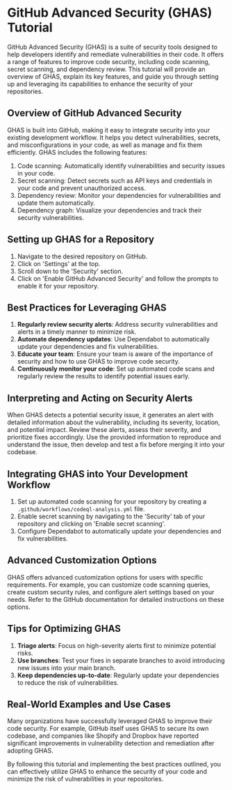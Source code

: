 # GitHub Advanced Security (GHAS) Tutorial
GitHub Advanced Security (GHAS) is a suite of security tools designed to help developers identify and remediate vulnerabilities in their code. It offers a range of features to improve code security, including code scanning, secret scanning, and dependency review. This tutorial will provide an overview of GHAS, explain its key features, and guide you through setting up and leveraging its capabilities to enhance the security of your repositories.

## Overview of GitHub Advanced Security
GHAS is built into GitHub, making it easy to integrate security into your existing development workflow. It helps you detect vulnerabilities, secrets, and misconfigurations in your code, as well as manage and fix them efficiently. GHAS includes the following features:

1. Code scanning: Automatically identify vulnerabilities and security issues in your code.
2. Secret scanning: Detect secrets such as API keys and credentials in your code and prevent unauthorized access.
3. Dependency review: Monitor your dependencies for vulnerabilities and update them automatically.
4. Dependency graph: Visualize your dependencies and track their security vulnerabilities.

## Setting up GHAS for a Repository
1. Navigate to the desired repository on GitHub.
2. Click on 'Settings' at the top.
3. Scroll down to the 'Security' section.
4. Click on 'Enable GitHub Advanced Security' and follow the prompts to enable it for your repository.

## Best Practices for Leveraging GHAS
1. **Regularly review security alerts**: Address security vulnerabilities and alerts in a timely manner to minimize risk.
2. **Automate dependency updates**: Use Dependabot to automatically update your dependencies and fix vulnerabilities.
3. **Educate your team**: Ensure your team is aware of the importance of security and how to use GHAS to improve code security.
4. **Continuously monitor your code**: Set up automated code scans and regularly review the results to identify potential issues early.

## Interpreting and Acting on Security Alerts
When GHAS detects a potential security issue, it generates an alert with detailed information about the vulnerability, including its severity, location, and potential impact. Review these alerts, assess their severity, and prioritize fixes accordingly. Use the provided information to reproduce and understand the issue, then develop and test a fix before merging it into your codebase.

## Integrating GHAS into Your Development Workflow
1. Set up automated code scanning for your repository by creating a `.github/workflows/codeql-analysis.yml` file.
2. Enable secret scanning by navigating to the 'Security' tab of your repository and clicking on 'Enable secret scanning'.
3. Configure Dependabot to automatically update your dependencies and fix vulnerabilities.

## Advanced Customization Options
GHAS offers advanced customization options for users with specific requirements. For example, you can customize code scanning queries, create custom security rules, and configure alert settings based on your needs. Refer to the GitHub documentation for detailed instructions on these options.

## Tips for Optimizing GHAS
1. **Triage alerts**: Focus on high-severity alerts first to minimize potential risks.
2. **Use branches**: Test your fixes in separate branches to avoid introducing new issues into your main branch.
3. **Keep dependencies up-to-date**: Regularly update your dependencies to reduce the risk of vulnerabilities.

## Real-World Examples and Use Cases
Many organizations have successfully leveraged GHAS to improve their code security. For example, GitHub itself uses GHAS to secure its own codebase, and companies like Shopify and Dropbox have reported significant improvements in vulnerability detection and remediation after adopting GHAS.

By following this tutorial and implementing the best practices outlined, you can effectively utilize GHAS to enhance the security of your code and minimize the risk of vulnerabilities in your repositories.

